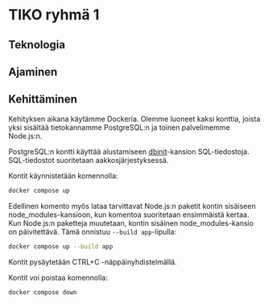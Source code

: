 # TIKO ryhmä 1

## Teknologia

## Ajaminen

## Kehittäminen

Kehityksen aikana käytämme Dockeria. Olemme luoneet kaksi konttia, joista yksi
sisältää tietokannamme PostgreSQL:n ja toinen palvelimemme Node.js:n.

PostgreSQL:n kontti käyttää alustamiseen [dbinit](./dbinit)-kansion
SQL-tiedostoja. SQL-tiedostot suoritetaan aakkosjärjestyksessä.

Kontit käynnistetään komennolla:

```bash
docker compose up
```

Edellinen komento myös lataa tarvittavat Node.js:n paketit kontin sisäiseen
node_modules-kansioon, kun komentoa suoritetaan ensimmäistä kertaa.
Kun Node.js:n paketteja muutetaan, kontin sisäinen node_modules-kansio on
päivitettävä. Tämä onnistuu `--build app`-lipulla:

```bash
docker compose up --build app
```

Kontit pysäytetään CTRL+C -näppäinyhdistelmällä.

Kontit voi poistaa komennolla:

```bash
docker compose down
```
